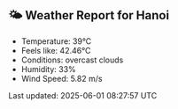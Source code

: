 <!-- WEATHER-START -->
## 🌤 Weather Report for Hanoi

- Temperature: 39°C
- Feels like: 42.46°C
- Conditions: overcast clouds
- Humidity: 33%
- Wind Speed: 5.82 m/s

Last updated: 2025-06-01 08:27:57 UTC
<!-- WEATHER-END -->
